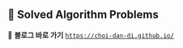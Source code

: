 ## 🐶 Solved Algorithm Problems

📎 **블로그 바로 가기**
[`https://choi-dan-di.github.io/`](https://choi-dan-di.github.io/)

